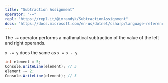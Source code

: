 ```yaml
---
title: "Subtraction Assignment"
operator: "-="
repl: "https://repl.it/@imrandyk/SubtractionAssignment"
docs: "https://docs.microsoft.com/en-us/dotnet/csharp/language-reference/operators/arithmetic-operators#compound-assignment"
---
```


The `-=` operator performs a mathmatical subtraction of the value of the left and right operands.

`x -= y` does the same as `x = x - y`

```cs
int element = 5;
Console.WriteLine(element); // 5
element -= 2;
Console.WriteLine(element); // 3
```
